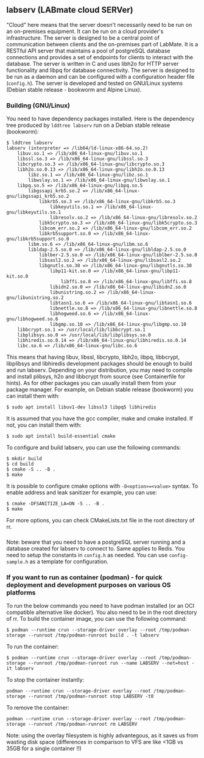 ## labserv (LABmate cloud SERVer)
"Cloud" here means that the server doesn't necessarily need to be run on an on-premises equipment. It can be run on a cloud provider's infrastructure. The server is designed to be a central point of communication between clients and the on-premises part of LabMate. It is a RESTful API server that maintains a pool of postgreSQL database connections and provides a set of endpoints for clients to interact with the database. The server is written in C and uses libh2o for HTTP server functionality and libpq for database connectivity. The server is designed to be run as a daemon and can be configured with a configuration header file (`config.h`).
The server is developed and tested on GNU/Linux systems (Debian stable release - bookworm and Alpine Linux).
###
### Building (GNU/Linux)
You need to have dependency packages installed. Here is the dependency tree produced by `lddtree labserv` run on a Debian stable release (bookworm):
```shell
$ lddtree labserv
labserv (interpreter => /lib64/ld-linux-x86-64.so.2)
    libuv.so.1 => /lib/x86_64-linux-gnu/libuv.so.1
    libssl.so.3 => /lib/x86_64-linux-gnu/libssl.so.3
    libcrypto.so.3 => /lib/x86_64-linux-gnu/libcrypto.so.3
    libh2o.so.0.13 => /lib/x86_64-linux-gnu/libh2o.so.0.13
        libz.so.1 => /lib/x86_64-linux-gnu/libz.so.1
        libwslay.so.1 => /lib/x86_64-linux-gnu/libwslay.so.1
    libpq.so.5 => /lib/x86_64-linux-gnu/libpq.so.5
        libgssapi_krb5.so.2 => /lib/x86_64-linux-gnu/libgssapi_krb5.so.2
            libkrb5.so.3 => /lib/x86_64-linux-gnu/libkrb5.so.3
                libkeyutils.so.1 => /lib/x86_64-linux-gnu/libkeyutils.so.1
                libresolv.so.2 => /lib/x86_64-linux-gnu/libresolv.so.2
            libk5crypto.so.3 => /lib/x86_64-linux-gnu/libk5crypto.so.3
            libcom_err.so.2 => /lib/x86_64-linux-gnu/libcom_err.so.2
            libkrb5support.so.0 => /lib/x86_64-linux-gnu/libkrb5support.so.0
        libm.so.6 => /lib/x86_64-linux-gnu/libm.so.6
        libldap-2.5.so.0 => /lib/x86_64-linux-gnu/libldap-2.5.so.0
            liblber-2.5.so.0 => /lib/x86_64-linux-gnu/liblber-2.5.so.0
            libsasl2.so.2 => /lib/x86_64-linux-gnu/libsasl2.so.2
            libgnutls.so.30 => /lib/x86_64-linux-gnu/libgnutls.so.30
                libp11-kit.so.0 => /lib/x86_64-linux-gnu/libp11-kit.so.0
                    libffi.so.8 => /lib/x86_64-linux-gnu/libffi.so.8
                libidn2.so.0 => /lib/x86_64-linux-gnu/libidn2.so.0
                libunistring.so.2 => /lib/x86_64-linux-gnu/libunistring.so.2
                libtasn1.so.6 => /lib/x86_64-linux-gnu/libtasn1.so.6
                libnettle.so.8 => /lib/x86_64-linux-gnu/libnettle.so.8
                libhogweed.so.6 => /lib/x86_64-linux-gnu/libhogweed.so.6
                libgmp.so.10 => /lib/x86_64-linux-gnu/libgmp.so.10
    libbcrypt.so.1 => /usr/local/lib/libbcrypt.so.1
    libplibsys.so.0 => /usr/local/lib/libplibsys.so.0
    libhiredis.so.0.14 => /lib/x86_64-linux-gnu/libhiredis.so.0.14
    libc.so.6 => /lib/x86_64-linux-gnu/libc.so.6
```

This means that having libuv, libssl, libcrypto, libh2o, libpq, libbcrypt, libplibsys and libhiredis development packages should be enough to build and run labserv.
Depending on your distribution, you may need to compile and install plibsys, h2o and libbcrypt from source (see Containerfile for hints). As for other packages you can usually install them from your package manager. For example, on Debian stable release (bookworm) you can install them with:
```shell
$ sudo apt install libuv1-dev libssl3 libpq5 libhiredis 
``` 
It is assumed that you have the gcc compiler, make and cmake installed. If not, you can install them with:
```shell
$ sudo apt install build-essential cmake
```
To configure and build labserv, you can use the following commands:
```shell
$ mkdir build
$ cd build
$ cmake -S .. -B .
$ make
```
It is possible to configure cmake options with `-D<option>=<value>` syntax. To enable address and leak sanitizer for example, you can use:
```shell
$ cmake -DFSANITIZE_LA=ON -S .. -B .
$ make
```
For more options, you can check CMakeLists.txt file in the root directory of rr.
###
Note: beware that you need to have a postgreSQL server running and a database created for labserv to connect to. Same applies to Redis. You need to setup the constants in `config.h` as needed. You can use `config-sample.h` as a template for configuration.

###
### If you want to run as container (podman) - for quick deployment and development purposes on various OS platforms
To run the below commands you need to have podman installed (or an OCI compatible alternative like docker). You also need to be in the root directory of rr.
To build the container image, you can use the following command:
```shell
$ podman --runtime crun --storage-driver overlay --root /tmp/podman-storage --runroot /tmp/podman-runroot build . -t labserv
```
To run the container:
```shell
$ podman --runtime crun --storage-driver overlay --root /tmp/podman-storage --runroot /tmp/podman-runroot run --name LABSERV --net=host -it labserv
```
To stop the container instantly:
```shell
podman --runtime crun --storage-driver overlay --root /tmp/podman-storage --runroot /tmp/podman-runroot stop LABSERV -t0
```
To remove the container:
```shell
podman --runtime crun --storage-driver overlay --root /tmp/podman-storage --runroot /tmp/podman-runroot rm LABSERV
```
Note: using the overlay filesystem is highly advantegous, as it saves us from wasting disk space (differences in comparison to VFS are like <1GB vs 35GB for a single container !!)

